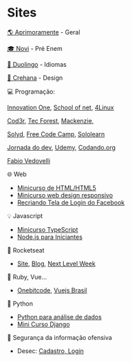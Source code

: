 # Sites

[🌎 Aprimoramente](https://aprimoramente.com/areas/gratuitos/online) - Geral

[🎓 Novi](www.novienem.com.br) - Pré Enem

[💬 Duolingo](https://pt.duolingo.com) - Idiomas

[🎨 Crehana](https://www.crehana.com/br/cursos-gratis) - Design

💻 Programação:
  
  [Innovation One](https://digitalinnovation.one),
  [School of net](https://www.schoolofnet.com/cursos/gratuitos),
  [4Linux](https://4linux.com.br/cursos-gratis)
    
  [Cod3r](https://www.cod3r.com.br/collections?category=cursos-gratuitos),
  [Tec Forest](https://www.tecforest.com.br/category/cursos),
  [Mackenzie](https://eadcursoslivres.mackenzie.br/index.php),
  
  [Solyd](https://solyd.com.br/treinamentos),
  [Free Code Camp](https://www.freecodecamp.org/learn),
  [Sololearn](https://www.sololearn.com)
  
  [Jornada do dev](https://jornadadodev.com.br/cursos),
  [Udemy](https://www.udemy.com/courses/it-and-software/?price=price-free&sort=popularity),
  [Codando.org](https://codando.org/material-gratuito)
  
  [Fabio Vedovelli](https://classes.vedovelli.com.br/courses)

🌐 Web

  - [Minicurso de HTML/HTML5](https://www.youtube.com/watch?v=DGeFqagZULA&list=PLEyt1MvK3exQvhz6hFo-66fXbpHY6BGrJ&index=2&t=0s)
  - [Minicurso web design responsivo](https://www.youtube.com/playlist?list=PLZTjHbp2Y782r6cqjm5JU91_sgPxM19k-)
  - [Recriando Tela de Login do Facebook](https://bugnocod.wordpress.com/recriando-tela-login-facebook/?fbclid=IwAR1n_ivx935GS9vAadbqkDWYB8K_F6i7uq2xQaMBEpoyzvVS3RTUCqpw7BI)

💡 Javascript

  - [Minicurso TypeScript](https://willianjusten.com.br/mini-curso-gratuito-de-typescript/)
  - [Node.js para Iniciantes](https://treinamento.nodebr.org)

🚀 Rocketseat
  
  - [Site](https://rocketseat.com.br),
  [Blog](https://blog.rocketseat.com.br),
  [Next Level Week](https://nextlevelweek.com)

💎 Ruby, Vue...

  - [Onebitcode](https://onebitcode.com/cursos),
  [Vuejs Brasil](http://www.vuejs-brasil.com.br)
  
🐍 Python

  - [Python para análise de dados](https://geracaoanalitica.com.br)
  - [Mini Curso Django](https://lp.treinaweb.com.br/python?fbclid=IwAR0h-VEvT7OZCHywGjk_Gb9TdJWy4RvRoylIhQZd8gyrhjKTE1Bz1AnQJQI#receber)

🔐 Segurança da informação ofensiva

  - Desec: [Cadastro, ](https://desecsecurity.com/curso/curso-pentest-gratuito)[Login](https://desecsecurity.com/academy/login)
